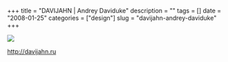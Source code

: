 +++
title = "DAVIJAHN | Andrey Daviduke"
description = ""
tags = []
date = "2008-01-25"
categories = ["design"]
slug = "davijahn-andrey-daviduke"
+++


 

  <div id="screens-thumbs" class="clearfix">
    <div class="txt-center" id="design-submission"><a href="http://davijahn.ru/"><img id='bluga-thumbnail-1078' class='bluga-thumbnail large' src='http://media.konigi.com/bluga/
wt47f281fc604d2_0.jpg'/></a></div>  
  </div>   
<p><a href="http://davijahn.ru/">http://davijahn.ru</a></p>




